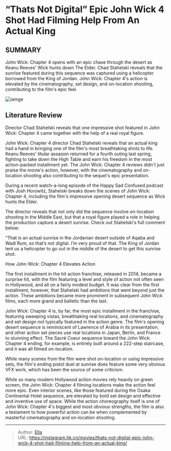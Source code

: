 # “Thats Not Digital” Epic John Wick 4 Shot Had Filming Help From An Actual King


## SUMMARY 



  John Wick: Chapter 4 opens with an epic chase through the desert as Keanu Reeves&#39; Wick hunts down The Elder.   Chad Stahelski reveals that the sunrise featured during this sequence was captured using a helicopter borrowed from the King of Jordan.   John Wick: Chapter 4&#39;s action is elevated by the cinematography, set design, and on-location shooting, contributing to the film&#39;s epic feel.  

![iamge](https://static1.srcdn.com/wordpress/wp-content/uploads/2024/01/john-wick-keanu-reeves-reloading-a-pistol-next-to-a-horse-in-john-wick-chapter-4.jpg)

## Literature Review

Director Chad Stahelski reveals that one impressive shot featured in John Wick: Chapter 4 came together with the help of a real royal figure.




John Wick: Chapter 4 director Chad Stahelski reveals that an actual king had a hand in bringing one of the film&#39;s most breathtaking shots to life. Keanu Reeves&#39; titular assassin returned for a fourth outing last spring, fighting to take down the High Table and earn his freedom in the most action-packed installment yet. The John Wick: Chapter 4 reviews didn&#39;t just praise the movie&#39;s action, however, with the cinematography and on-location shooting also contributing to the sequel&#39;s epic presentation.




During a recent watch-a-long episode of the Happy Sad Confused podcast with Josh Horowitz, Stahelski breaks down the scenes of John Wick: Chapter 4, including the film&#39;s impressive opening desert sequence as Wick hunts the Elder.


 

The director reveals that not only did the sequence involve on-location shooting in the Middle East, but that a royal figure played a role in helping the production capture a desert sunrise. Check out Stahelski&#39;s full comment below:



“That is an actual sunrise in the Jordanian desert outside of Aqaba and Wadi Rum, so that’s not digital. I’m very proud of that. The King of Jordan lent us a helicopter to go out in the middle of the desert to get this sunrise shot.



  





 How John Wick: Chapter 4 Elevates Action 
          

The first installment in the hit action franchise, released in 2014, became a surprise hit, with the film featuring a level and style of action not often seen in Hollywood, and all on a fairly modest budget. It was clear from the first installment, however, that Stahelski had ambitions that went beyond just the action. These ambitions became more prominent in subsequent John Wick films, each more grand and balletic than the last.

John Wick: Chapter 4 is, by far, the most epic installment in the franchise, featuring sweeping vistas, breathtaking real locations, and cinematography and set design not typically featured in the action genre. The film&#39;s opening desert sequence is reminiscent of Lawrence of Arabia in its presentation, and other action set pieces use real locations in Japan, Berlin, and France to stunning effect. The Sacré Coeur sequence toward the John Wick: Chapter 4 ending, for example, is entirely built around a 222-step staircase, and it was all filmed on-location.






While many scenes from the film were shot on-location or using impressive sets, the film&#39;s ending pistol duel at sunrise does feature some very obvious VFX work, which has been the source of some criticism.




While so many modern Hollywood action movies rely heavily on green screen, the John Wick: Chapter 4 filming locations make the action feel more epic. Even interior scenes, like those featured during the Osaka Continental Hotel sequence, are elevated by bold set design and effective and inventive use of space. While the action choreography itself is one of John Wick: Chapter 4&#39;s biggest and most obvious strengths, the film is also a testament to how powerful action can be when complemented by masterful cinematography and on-location shooting.



---

> Author: [Ella](https://instagram.hk.cn/)  
> URL: https://instagram.hk.cn/movies/thats-not-digital-epic-john-wick-4-shot-had-filming-help-from-an-actual-king/  

